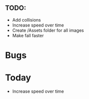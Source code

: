 ## TODO: 
- Add collisions 
- Increase speed over time
- Create /Assets folder for all images
- Make fall faster

# Bugs

# Today
- Increase speed over time